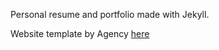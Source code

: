 Personal resume and portfolio made with Jekyll.

Website template by Agency [here](https://startbootstrap.com/themes/agency/)